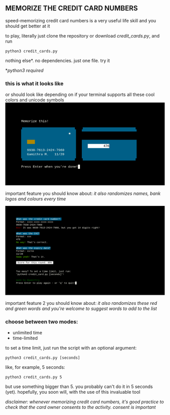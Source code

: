 ## MEMORIZE THE CREDIT CARD NUMBERS

speed-memorizing credit card numbers is a very useful life skill and you should get better at it

to play, literally just clone the repository or download *credit_cards.py*, and run

    python3 credit_cards.py
nothing else*. no dependencies. just one file. try it

**python3 required*


### this is what it looks like
or should look like depending on if your terminal supports all these cool colors and unicode symbols
![this is the first screenshot](/images/image1.png)

important feature you should know about: *it also randomizes names, bank logos and colours every time*

![this is the second screenshot](/images/image2.png)

important feature 2 you should know about: *it also randomizes these red and green words and you're welcome to suggest words to add to the list*


### choose between two modes:
 - unlimited time
 - time-limited

to set a time limit, just run the script with an optional argument:

    python3 credit_cards.py [seconds]

like, for example, 5 seconds:

    python3 credit_cards.py 5
  but use something bigger than 5. you probably can't do it in 5 seconds (yet). hopefully, you soon will, with the use of this invaluable tool



*disclaimer: whenever memorizing credit card numbers, it's good practice to check that the card owner consents to the activity. consent is important*

